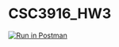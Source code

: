 # CSC3916_HW3
[![Run in Postman](https://run.pstmn.io/button.svg)](https://app.getpostman.com/run-collection/dc7764a0bf043c8edefd?action=collection%2Fimport)
